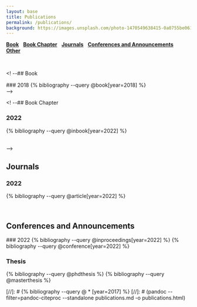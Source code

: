 ```yaml
---
layout: base
title: Publications
permalink: /publications/
background: https://images.unsplash.com/photo-1470549638415-0a0755be0619?auto=format&w=2000
---
```


<!-- # Bibliography -->

[**Book**](#book) &nbsp; [**Book Chapter**](#book-chapter) &nbsp; [**Journals**](#journals) &nbsp; [**Conferences and Announcements**](#conferences-and-announcements) &nbsp; [**Other**](#other)

<br/>

<! --## Book
<p style="margin-bottom:15px"></p>
### 2018
{% bibliography --query @book[year=2018] %}
<br/>-->

 <! --## Book Chapter
<p style="margin-bottom:15px"></p>

### 2022

{% bibliography --query @inbook[year=2022] %}


<br/>-->

## Journals

<p style="margin-bottom:15px"></p>

### 2022

{% bibliography --query @article[year=2022] %}


<br/>

## Conferences and Announcements
<p style="margin-bottom:15px"></p>
### 2022
{% bibliography --query @inproceedings[year=2022] %}
{% bibliography --query @conference[year=2022] %}
<br/>




### Thesis

{% bibliography --query @phdthesis %}
{% bibliography --query @masterthesis %}


[//]: # {% bibliography --query @ \* [year=2017] %}
[//]: # (pandoc --filter=pandoc-citeproc --standalone publications.md -o publications.html)
